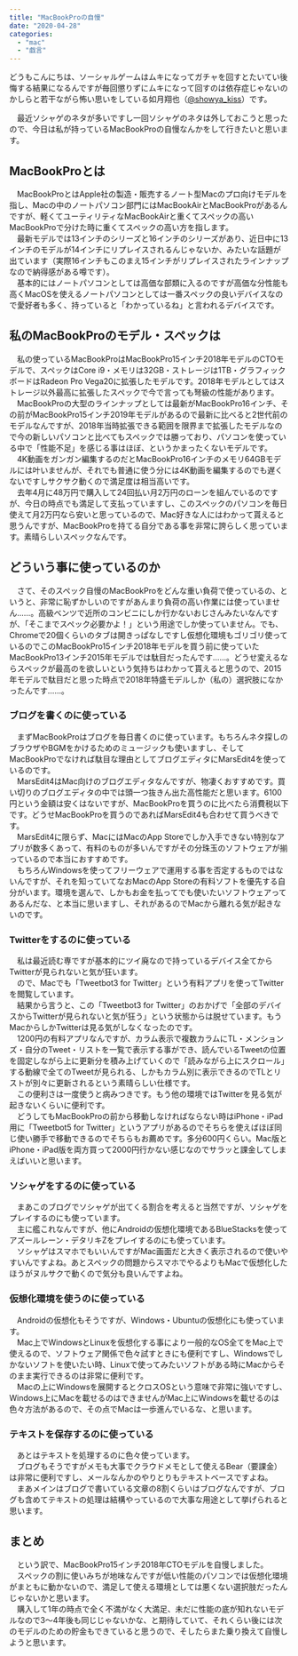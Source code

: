 ```yaml
---
title: "MacBookProの自慢"
date: "2020-04-28"
categories: 
  - "mac"
  - "戯言"
---
```


どうもこんにちは、ソーシャルゲームはムキになってガチャを回すとたいてい後悔する結果になるんですが毎回懲りずにムキになって回すのは依存症じゃないのかしらと若干ながら怖い思いをしている如月翔也（[@showya\_kiss](http://twitter.com/showya_kiss)）です。  
  
　最近ソシャゲのネタが多いですし一回ソシャゲのネタは外しておこうと思ったので、今日は私が持っているMacBookProの自慢なんかをして行きたいと思います。  

## MacBookProとは

　MacBookProとはApple社の製造・販売するノート型Macのプロ向けモデルを指し、Macの中のノートパソコン部門にはMacBookAirとMacBookProがあるんですが、軽くてユーティリティなMacBookAirと重くてスペックの高いMacBookProで分けた時に重くてスペックの高い方を指します。  
　最新モデルでは13インチのシリーズと16インチのシリーズがあり、近日中に13インチのモデルが14インチにリプレイスされるんじゃないか、みたいな話題が出ています（実際16インチもこのまえ15インチがリプレイスされたラインナップなので納得感がある噂です）。  
　基本的にはノートパソコンとしては高価な部類に入るのですが高価な分性能も高くMacOSを使えるノートパソコンとしては一番スペックの良いデバイスなので愛好者も多く、持っていると「わかっているね」と言われるデバイスです。  

## 私のMacBookProのモデル・スペックは

　私の使っているMacBookProはMacBookPro15インチ2018年モデルのCTOモデルで、スペックはCore i9・メモリは32GB・ストレージは1TB・グラフィックボードはRadeon Pro Vega20に拡張したモデルです。2018年モデルとしてはストレージ以外最高に拡張したスペックで今で言っても弩級の性能があります。  
　MacBookProの大型のラインナップとしては最新がMacBookPro16インチ、その前がMacBookPro15インチ2019年モデルがあるので最新に比べると2世代前のモデルなんですが、2018年当時拡張できる範囲を限界まで拡張したモデルなので今の新しいパソコンと比べてもスペックでは勝っており、パソコンを使っている中で「性能不足」を感じる事はほぼ、というかまったくないモデルです。  
　4K動画をガンガン編集するのだとMacBookPro16インチのメモリ64GBモデルには叶いませんが、それでも普通に使う分には4K動画を編集するのでも遅くないですしサクサク動くので満足度は相当高いです。  
　去年4月に48万円で購入して24回払い月2万円のローンを組んでいるのですが、今日の時点でも満足して支払っていますし、このスペックのパソコンを毎日使えて月2万円なら安いと思っているので、Mac好きな人にはわかって貰えると思うんですが、MacBookProを持てる自分である事を非常に誇らしく思っています。素晴らしいスペックなんです。  

## どういう事に使っているのか

　さて、そのスペック自慢のMacBookProをどんな重い負荷で使っているの、というと、非常に恥ずかしいのですがあんまり負荷の高い作業には使っていません……。高級ベンツで近所のコンビニにしか行かないおじさんみたいなんですが、「そこまでスペック必要かよ！」という用途でしか使っていません。でも、Chromeで20個くらいのタブは開きっぱなしですし仮想化環境もゴリゴリ使っているのでこのMacBookPro15インチ2018年モデルを買う前に使っていたMacBookPro13インチ2015年モデルでは駄目だったんです……。どうせ変えるならスペックが最高のを欲しいという気持ちはわかって貰えると思うので、2015年モデルで駄目だと思った時点で2018年特盛モデルしか（私の）選択肢になかったんです……。  

### ブログを書くのに使っている

　まずMacBookProはブログを毎日書くのに使っています。もちろんネタ探しのブラウザやBGMをかけるためのミュージックも使いますし、そしてMacBookProでなければ駄目な理由としてブログエディタにMarsEdit4を使っているのです。  
　MarsEdit4はMac向けのブログエディタなんですが、物凄くおすすめです。買い切りのブログエディタの中では頭一つ抜きん出た高性能だと思います。6100円という金額は安くはないですが、MacBookProを買うのに比べたら消費税以下です。どうせMacBookProを買うのであればMarsEdit4も合わせて買うべきです。  
　MarsEdit4に限らず、MacにはMacのApp Storeでしか入手できない特別なアプリが数多くあって、有料のものが多いんですがその分珠玉のソフトウェアが揃っているので本当におすすめです。  
　もちろんWindowsを使ってフリーウェアで運用する事を否定するものではないんですが、それを知っていてなおMacのApp Storeの有料ソフトを優先する自分がいます。環境を選んで、しかもお金を払ってでも使いたいソフトウェアってあるんだな、と本当に思いますし、それがあるのでMacから離れる気が起きないのです。  

### Twitterをするのに使っている

　私は最近読む専ですが基本的にツイ廃なので持っているデバイス全てからTwitterが見られないと気が狂います。  
　ので、Macでも「Tweetbot3 for Twitter」という有料アプリを使ってTwitterを閲覧しています。  
　結果から言うと、この「Tweetbot3 for Twitter」のおかげで「全部のデバイスからTwitterが見られないと気が狂う」という状態からは脱せています。もうMacからしかTwitterは見る気がしなくなったのです。  
　1200円の有料アプリなんですが、カラム表示で複数カラムにTL・メンションズ・自分のTweet・リストを一覧で表示する事ができ、読んでいるTweetの位置を固定しながら上に更新分を積み上げていくので「読みながら上にスクロール」する動線で全てのTweetが見られる、しかもカラム別に表示できるのでTLとリストが別々に更新されるという素晴らしい仕様です。  
　この便利さは一度使うと病みつきです。もう他の環境ではTwitterを見る気が起きないくらいに便利です。  
　どうしてもMacBookProの前から移動しなければならない時はiPhone・iPad用に「Tweetbot5 for Twitter」というアプリがあるのでそちらを使えばほぼ同じ使い勝手で移動できるのでそちらもお薦めです。多分600円くらい。Mac版とiPhone・iPad版を両方買って2000円行かない感じなのでサラッと課金してしまえばいいと思います。  

### ソシャゲをするのに使っている

　まあこのブログでソシャゲが出てくる割合を考えると当然ですが、ソシャゲをプレイするのにも使っています。  
　主に艦これなんですが、他にAndroidの仮想化環境であるBlueStacksを使ってアズールレーン・デタリキZをプレイするのにも使っています。  
　ソシャゲはスマホでもいいんですがMac画面だと大きく表示されるので使いやすいんですよね。あとスペックの問題からスマホでやるよりもMacで仮想化したほうがヌルサクで動くので気分も良いんですよね。  

### 仮想化環境を使うのに使っている

　Androidの仮想化もそうですが、Windows・Ubuntuの仮想化にも使っています。  
　Mac上でWindowsとLinuxを仮想化する事により一般的なOS全てをMac上で使えるので、ソフトウェア関係で色々試すときにも便利ですし、Windowsでしかないソフトを使いたい時、Linuxで使ってみたいソフトがある時にMacからそのまま実行できるのは非常に便利です。  
　Macの上にWindowsを展開するとクロスOSという意味で非常に強いですし、Windows上にMacを載せるのはできませんがMac上にWindowsを載せるのは色々方法があるので、その点でMacは一歩進んでいるな、と思います。  

### テキストを保存するのに使っている

　あとはテキストを処理するのに色々使っています。  
　ブログもそうですがメモも大事でクラウドメモとして使えるBear（要課金）は非常に便利ですし、メールなんかのやりとりもテキストベースですよね。  
　まあメインはブログで書いている文章の8割くらいはブログなんですが、ブログも含めてテキストの処理は結構やっているので大事な用途として挙げられると思います。  

## まとめ

　という訳で、MacBookPro15インチ2018年CTOモデルを自慢しました。  
　スペックの割に使いみちが地味なんですが低い性能のパソコンでは仮想化環境がまともに動かないので、満足して使える環境としては悪くない選択肢だったんじゃないかと思います。  
　購入して1年の時点で全く不満がなく大満足、未だに性能の底が知れないモデルなので3〜4年後も同じじゃないかな、と期待していて、それくらい後には次のモデルのための貯金もできていると思うので、そしたらまた乗り換えて自慢しようと思います。
